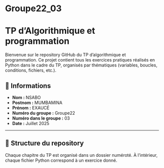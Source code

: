 # Groupe22_03

# TP d’Algorithmique et programmation

Bienvenue sur le repository GitHub du TP d’algorithmique et programmation. Ce projet contient tous les exercices pratiques réalisés en Python dans le cadre du TP, organisés par thématiques (variables, boucles, conditions, fichiers, etc.).

## 👥 Informations

- **Nom :** NSABO
- **Postnom :** MUMBAMINA
- **Prénom :** EXAUCÉ
- **Numéro du groupe :** Groupe22
- **Numéro dans le groupe :** 03
- **Date :** Juillet 2025


---

## 📁 Structure du repository

Chaque chapitre du TP est organisé dans un dossier numéroté. À l’intérieur, chaque fichier Python correspond à un exercice donné.

